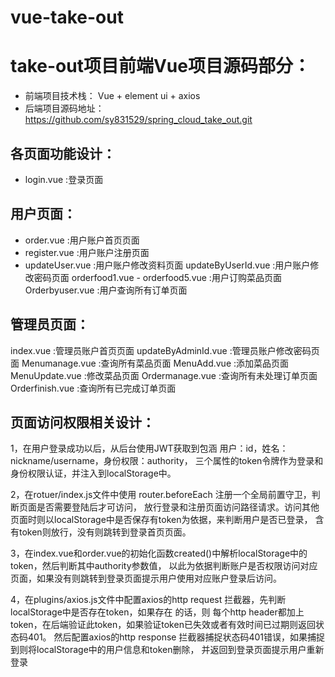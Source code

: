 # vue-take-out
# take-out项目前端Vue项目源码部分：

- 前端项目技术栈： Vue + element ui + axios 
- 后端项目源码地址：https://github.com/sy831529/spring_cloud_take_out.git

## 各页面功能设计：
- login.vue :登录页面

## 用户页面：
- order.vue :用户账户首页页面
- register.vue :用户账户注册页面
- updateUser.vue :用户账户修改资料页面
updateByUserId.vue :用户账户修改密码页面
orderfood1.vue - orderfood5.vue :用户订购菜品页面
Orderbyuser.vue :用户查询所有订单页面

## 管理员页面：
index.vue :管理员账户首页页面
updateByAdminId.vue :管理员账户修改密码页面
Menumanage.vue :查询所有菜品页面
MenuAdd.vue :添加菜品页面
MenuUpdate.vue :修改菜品页面
Ordermanage.vue :查询所有未处理订单页面
Orderfinish.vue :查询所有已完成订单页面

## 页面访问权限相关设计：
  1，在用户登录成功以后，从后台使用JWT获取到包涵 用户：id，姓名：nickname/username，身份权限：authority，
三个属性的token令牌作为登录和身份权限认证，并注入到localStorage中。

  2，在rotuer/index.js文件中使用 router.beforeEach 注册一个全局前置守卫，判断页面是否需要登陆后才可访问，
放行登录和注册页面访问路径请求。访问其他页面时则以localStorage中是否保存有token为依据，来判断用户是否已登录，
含有token则放行，没有则跳转到登录首页页面。
  
  3，在index.vue和order.vue的初始化函数created()中解析localStorage中的token，然后判断其中authority参数值，
以此为依据判断账户是否权限访问对应页面，如果没有则跳转到登录页面提示用户使用对应账户登录后访问。

  4，在plugins/axios.js文件中配置axios的http request 拦截器，先判断localStorage中是否存在token，如果存在
  的话，则
每个http header都加上token，在后端验证此token，如果验证token已失效或者有效时间已过期则返回状态码401。
  然后配置axios的http response 拦截器捕捉状态码401错误，如果捕捉到则将localStorage中的用户信息和token删除，
并返回到登录页面提示用户重新登录
  

